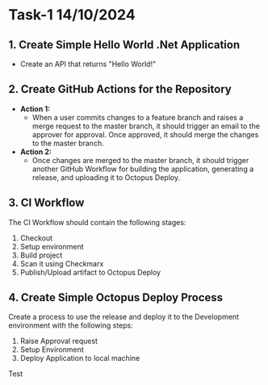 # Task-1 14/10/2024

## 1. Create Simple Hello World .Net Application
- Create an API that returns "Hello World!"

## 2. Create GitHub Actions for the Repository
- **Action 1:**
  - When a user commits changes to a feature branch and raises a merge request to the master branch, it should trigger an email to the approver for approval. Once approved, it should merge the changes to the master branch.
- **Action 2:**
  - Once changes are merged to the master branch, it should trigger another GitHub Workflow for building the application, generating a release, and uploading it to Octopus Deploy.

## 3. CI Workflow
The CI Workflow should contain the following stages:
1. Checkout
2. Setup environment
3. Build project
4. Scan it using Checkmarx
5. Publish/Upload artifact to Octopus Deploy

## 4. Create Simple Octopus Deploy Process
Create a process to use the release and deploy it to the Development environment with the following steps:
1. Raise Approval request
2. Setup Environment
3. Deploy Application to local machine

Test
